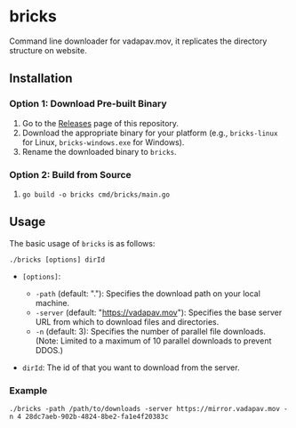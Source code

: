 # bricks

Command line downloader for vadapav.mov, it replicates the directory structure on website.

## Installation
### Option 1: Download Pre-built Binary
1. Go to the [Releases](https://github.com/your/repo/releases) page of this repository.
2. Download the appropriate binary for your platform (e.g., `bricks-linux` for Linux, `bricks-windows.exe` for Windows).
3. Rename the downloaded binary to `bricks`.

### Option 2: Build from Source
1. `go build -o bricks cmd/bricks/main.go`

## Usage
The basic usage of `bricks` is as follows:
```shell
./bricks [options] dirId
```
- `[options]`:
    - `-path` (default: "."): Specifies the download path on your local machine.
    - `-server` (default: "https://vadapav.mov"): Specifies the base server URL from which to download files and directories.
    - `-n` (default: 3): Specifies the number of parallel file downloads. (Note: Limited to a maximum of 10 parallel downloads to prevent DDOS.)

- `dirId`: The id of that you want to download from the server.

### Example
`./bricks -path /path/to/downloads -server https://mirror.vadapav.mov -n 4 28dc7aeb-902b-4824-8be2-fa1e4f20383c`
